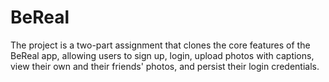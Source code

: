 # BeReal
 The project is a two-part assignment that clones the core features of the BeReal app, allowing users to sign up, login, upload photos with captions, view their own and their friends' photos, and persist their login credentials.
